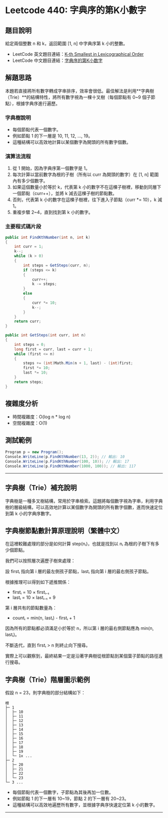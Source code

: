 # Leetcode 440: 字典序的第K小數字

## 題目說明
給定兩個整數 n 和 k，返回範圍 [1, n] 中字典序第 k 小的整數。

- LeetCode 英文題目連結：[K-th Smallest in Lexicographical Order](https://leetcode.com/problems/k-th-smallest-in-lexicographical-order/description/?envType=daily-question&envId=2025-06-09)
- LeetCode 中文題目連結：[字典序的第K小数字](https://leetcode.cn/problems/k-th-smallest-in-lexicographical-order/description/?envType=daily-question&envId=2025-06-09)

## 解題思路
本題若直接將所有數字轉成字串排序，效率會很低。最佳解法是利用**字典樹（Trie）**的結構特性，將所有數字視為一棵十叉樹（每個節點有 0~9 個子節點），根據字典序進行遍歷。

### 字典樹說明
- 每個節點代表一個數字。
- 例如節點 1 的下一層是 10, 11, 12, ..., 19。
- 這種結構可以高效地計算以某個數字為開頭的所有數字個數。

### 演算法流程
1. 從 1 開始，因為字典序第一個數字是 1。
2. 每次計算以當前數字為根的子樹（所有以 curr 為開頭的數字）在 [1, n] 範圍內有多少個數字。
3. 如果這個數量小於等於 k，代表第 k 小的數字不在這棵子樹裡，移動到同層下一個節點（curr++），並將 k 減去這棵子樹的節點數。
4. 否則，代表第 k 小的數字在這棵子樹裡，往下進入子節點（curr *= 10），k 減 1。
5. 重複步驟 2~4，直到找到第 k 小的數字。

### 主要程式碼片段
```csharp
public int FindKthNumber(int n, int k)
{
    int curr = 1;
    k--;
    while (k > 0)
    {
        int steps = GetSteps(curr, n);
        if (steps <= k)
        {
            curr++;
            k -= steps;
        }
        else
        {
            curr *= 10;
            k--;
        }
    }
    return curr;
}

public int GetSteps(int curr, int n)
{
    int steps = 0;
    long first = curr, last = curr + 1;
    while (first <= n)
    {
        steps += (int)Math.Min(n + 1, last) - (int)first;
        first *= 10;
        last *= 10;
    }
    return steps;
}
```

## 複雜度分析
- 時間複雜度：O(log n * log n)
- 空間複雜度：O(1)

## 測試範例
```csharp
Program p = new Program();
Console.WriteLine(p.FindKthNumber(13, 2)); // 輸出: 10
Console.WriteLine(p.FindKthNumber(100, 10)); // 輸出: 17
Console.WriteLine(p.FindKthNumber(1000, 100)); // 輸出: 117
```

---

## 字典樹（Trie）補充說明
字典樹是一種多叉樹結構，常用於字串檢索。這題將每個數字視為字串，利用字典樹的層級結構，可以高效地計算以某個數字為開頭的所有數字個數，進而快速定位到第 k 小的字典序數字。

## 字典樹節點數計算原理說明（繁體中文）

在這裡較難處理的部分是如何計算 step(nᵢ)，也就是找到以 nᵢ 為根的子樹下有多少個節點。

我們可以按照層次遍歷子樹來處理：

設 firstᵢ 指向第 i 層的最左側孩子節點，lastᵢ 指向第 i 層的最右側孩子節點。

根據推理可以得到如下遞推關係：
- firstᵢ = 10 × firstᵢ₋₁
- lastᵢ  = 10 × lastᵢ₋₁ + 9

第 i 層共有的節點數量為：
- countᵢ = min(n, lastᵢ) - firstᵢ + 1

因為所有的節點都必須滿足小於等於 n，所以第 i 層的最右側節點應為 min(n, lastᵢ)。

不斷迭代，直到 firstᵢ > n 則終止向下搜尋。

實際上可以觀察到，最終結果一定是沿著字典樹從根節點到某個葉子節點的路徑進行搜尋。

## 字典樹（Trie）階層圖示範例

假設 n = 23，則字典樹的部分結構如下：

```
根
├─ 1
│  ├─ 10
│  ├─ 11
│  ├─ 12
│  ├─ 13
│  ├─ 14
│  ├─ 15
│  ├─ 16
│  ├─ 17
│  ├─ 18
│  ├─ 19
│  └─ 1x ...
├─ 2
│  ├─ 20
│  ├─ 21
│  ├─ 22
│  └─ 23
└─ 3 ...
```

- 每個節點代表一個數字，子節點為其後再加一位數。
- 例如節點 1 的下一層有 10~19，節點 2 的下一層有 20~23。
- 這種結構可以高效地遍歷所有數字，並根據字典序快速定位第 k 小的數字。

---
